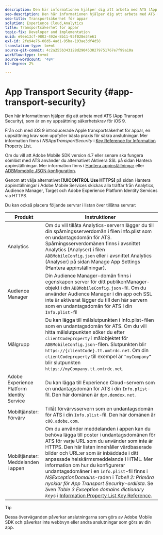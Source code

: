 ```yaml
---
description: Den här informationen hjälper dig att arbeta med ATS (App Transport Security), som är en ny uppsättning säkerhetskrav för iOS 9.
seo-description: Den här informationen hjälper dig att arbeta med ATS (App Transport Security), som är en ny uppsättning säkerhetskrav för iOS 9.
seo-title: Transportsäkerhet för appar
solution: Experience Cloud,Analytics
title: Transportsäkerhet för appar
topic-fix: Developer and implementation
uuid: e9ee13cf-9802-492e-8b11-95f028e34e61
exl-id: 2fe94e76-06d6-4ad1-95ba-193ae3df4d58
translation-type: tm+mt
source-git-commit: 4c2a255b343128d2904530279751767e7f99a10a
workflow-type: tm+mt
source-wordcount: '484'
ht-degree: 2%

---
```


# App Transport Security {#app-transport-security}

Den här informationen hjälper dig att arbeta med ATS (App Transport Security), som är en ny uppsättning säkerhetskrav för iOS 9.

Från och med iOS 9 introducerade Apple transportsäkerhet för appar, en uppsättning krav som uppfyller bästa praxis för säkra anslutningar. Mer information finns i *NSAppTransportSecurity* i [Key Reference for Information Property List](https://developer.apple.com/library/prerelease/ios/technotes/App-Transport-Security-Technote/).

Om du vill att Adobe Mobile SDK version 4.7 eller senare ska fungera sömlöst med ATS använder du alternativet Aktivera SSL på sidan Hantera appinställningar. Mer information finns i [Hantera appinställningar](/help/using/c-manage-app-settings/c-manage-app-settings.md) eller [ADBMomobile JSON-konfiguration](/help/ios/configuration/json-config/json-config.md).

Genom att välja alternativet **[!UICONTROL Use HTTPS]** på sidan Hantera appinställningar i Adobe Mobile Services skickas alla träffar från Analytics, Audience Manager, Target och Adobe Experience Platform Identity Services via HTTPS.

Du kan också placera följande servrar i listan över tillåtna servrar:

| Produkt | Instruktioner |
|--- |--- |
| Analytics  | Om du vill tillåta Analytics-servern lägger du till din spårningsserverdomän i filen info.plist som en undantagsdomän för ATS.  Spårningsserverdomänen finns i avsnittet Analytics (Analyser) i filen `ADBMobileConfig.json` eller i avsnittet Analytics (Analyser) på sidan Manage App Settings (Hantera appinställningar). |
| Audience Manager | Din Audience Manager-domän finns i egenskapen server för ditt publikenManager-objekt i din `ADBMobileConfig.json`-fil.  Om du använder Audience Manager i din app och SSL inte är aktiverat lägger du till den här servern som en undantagsdomän för ATS i din `Info.plist`-fil |
| Målgrupp | Du kan lägga till målslutpunkten i Info.plist-filen som en undantagsdomän för ATS.  Om du vill hitta målslutpunkten söker du efter `clientCodeproperty` i målobjektet för `ADBMobileConfig.json`-filen. Slutpunkten blir `https://{clientCode}.tt.omtrdc.net`.  Om din `clientCodeproperty` till exempel är `“myCompany”` blir slutpunkten `https://myCompany.tt.omtrdc.net`. |
| Adobe Experience Platform Identity Service | Du kan lägga till Experience Cloud-servern som en undantagsdomän för ATS i din `Info.plist`-fil. Den här domänen är `dpm.demdex.net`. |
| Mobiltjänster: Förvärv | Tillåt förvärvsservern som en undantagsdomän för ATS i din `Info.plist`-fil. Den här domänen är `c00.adobe.com`. |
| Mobiltjänster: Meddelanden i appen | Om du använder meddelanden i appen kan du behöva lägga till poster i undantagsdomänen för ATS för varje URL som du använder som inte är HTTPS. Den här listan innehåller värdbaserade bilder och URL:er som är inbäddade i ditt anpassade helskärmsmeddelande i HTML.  Mer information om hur du konfigurerar undantagsdomäner i en `info.plist`-fil finns i *NSExceptionDomains*-raden i *Tabell 2: Primära nycklar för App Transport Security-ordlista*. Se även *Table 3 Exception domains dictionary keys* i [Information Property List Key Reference](https://developer.apple.com/library/prerelease/ios/technotes/App-Transport-Security-Technote/). |

>[!TIP]
>
>Dessa överväganden påverkar anslutningarna som görs av Adobe Mobile SDK och påverkar inte webbvyn eller andra anslutningar som görs av din app.

